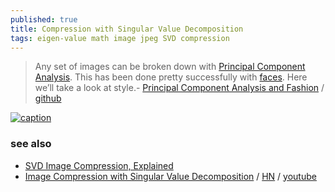 ```yaml
---
published: true
title: Compression with Singular Value Decomposition
tags: eigen-value math image jpeg SVD compression
---
```

> Any set of images can be broken down with [Principal Component Analysis](http://setosa.io/ev/principal-component-analysis/). This has been done pretty successfully with [faces](https://en.wikipedia.org/wiki/Eigenface). Here we’ll take a look at style.- [Principal Component Analysis and Fashion](https://medium.com/hackerati/eigenstyle-8c52cc979029) /  [github](https://github.com/graceavery/Eigenstyle)

[![caption](http://graceavery.com/eigenstyle/4_eigendress.png)](https://github.com/graceavery/Eigenstyle)

### see also
- [SVD Image Compression, Explained](https://news.ycombinator.com/item?id=38695478)
- [Image Compression with Singular Value Decomposition](http://timbaumann.info/svd-image-compression-demo/) / [HN](https://news.ycombinator.com/item?id=34731679) / [youtube](https://www.youtube.com/watch?v=QQ8vxj-9OfQ)

